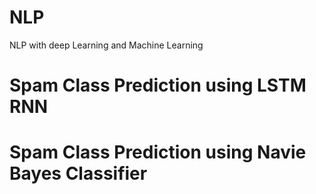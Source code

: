 # NLP
NLP with deep Learning and Machine Learning

# Spam Class Prediction using LSTM RNN
# Spam Class Prediction using Navie Bayes Classifier
